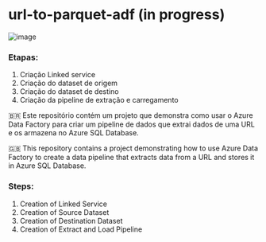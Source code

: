# url-to-parquet-adf (in progress)

![image](https://github.com/user-attachments/assets/89abe52e-ba9f-414f-94be-8a57dbe58ea2)


### Etapas:
1. Criação Linked service
2. Criação do dataset de origem
3. Criação do dataset de destino
4. Criação da pipeline de extração e carregamento


🇧🇷 Este repositório contém um projeto que demonstra como usar o Azure Data Factory para criar um pipeline de dados que extrai dados de uma URL e os armazena no Azure SQL Database.

🇬🇧 This repository contains a project demonstrating how to use Azure Data Factory to create a data pipeline that extracts data from a URL and stores it in Azure SQL Database.

### Steps:
1. Creation of Linked Service
2. Creation of Source Dataset
3. Creation of Destination Dataset
4. Creation of Extract and Load Pipeline
